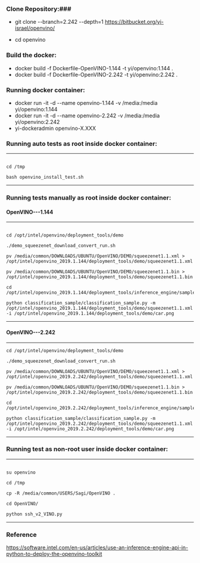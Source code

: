 ### Clone Repository:###

* git clone --branch=2.242 --depth=1 https://bitbucket.org/yi-israel/openvino/ 

* cd openvino

### Build the docker: ###

* docker build -f Dockerfile-OpenVINO-1.144 -t yi/openvino:1.144 .
* docker build -f Dockerfile-OpenVINO-2.242 -t yi/openvino:2.242 .


### Running docker container: ###

* docker run -it -d  --name openvino-1.144 -v /media:/media yi/openvino:1.144
* docker run -it -d  --name openvino-2.242 -v /media:/media yi/openvino:2.242
* yi-dockeradmin openvino-X.XXX


### Running auto tests as root inside docker container: ###

---------------------------------------------------
~~~

cd /tmp

bash openvino_install_test.sh

~~~
---------------------------------------------------


### Running tests manually as root inside docker container: ###

#### OpenVINO---1.144 ####

---------------------------------------------------
~~~

cd /opt/intel/openvino/deployment_tools/demo

./demo_squeezenet_download_convert_run.sh

pv /media/common/DOWNLOADS/UBUNTU/OpenVINO/DEMO/squeezenet1.1.xml > /opt/intel/openvino_2019.1.144/deployment_tools/demo/squeezenet1.1.xml

pv /media/common/DOWNLOADS/UBUNTU/OpenVINO/DEMO/squeezenet1.1.bin > /opt/intel/openvino_2019.1.144/deployment_tools/demo/squeezenet1.1.bin

cd /opt/intel/openvino_2019.1.144/deployment_tools/inference_engine/samples/python_samples

python classification_sample/classification_sample.py -m /opt/intel/openvino_2019.1.144/deployment_tools/demo/squeezenet1.1.xml -i /opt/intel/openvino_2019.1.144/deployment_tools/demo/car.png

~~~
---------------------------------------------------

#### OpenVINO---2.242 ####

---------------------------------------------------
~~~
cd /opt/intel/openvino/deployment_tools/demo

./demo_squeezenet_download_convert_run.sh

pv /media/common/DOWNLOADS/UBUNTU/OpenVINO/DEMO/squeezenet1.1.xml > /opt/intel/openvino_2019.2.242/deployment_tools/demo/squeezenet1.1.xml

pv /media/common/DOWNLOADS/UBUNTU/OpenVINO/DEMO/squeezenet1.1.bin > /opt/intel/openvino_2019.2.242/deployment_tools/demo/squeezenet1.1.bin

cd /opt/intel/openvino_2019.2.242/deployment_tools/inference_engine/samples/python_samples

python classification_sample/classification_sample.py -m /opt/intel/openvino_2019.2.242/deployment_tools/demo/squeezenet1.1.xml -i /opt/intel/openvino_2019.2.242/deployment_tools/demo/car.png

~~~
---------------------------------------------------

### Running test as non-root user inside docker container: ###

---------------------------------------------------
~~~

su openvino

cd /tmp

cp -R /media/common/USERS/Sagi/OpenVINO .

cd OpenVINO/

python ssh_v2_VINO.py

~~~
---------------------------------------------------

### Reference ###

https://software.intel.com/en-us/articles/use-an-inference-engine-api-in-python-to-deploy-the-openvino-toolkit